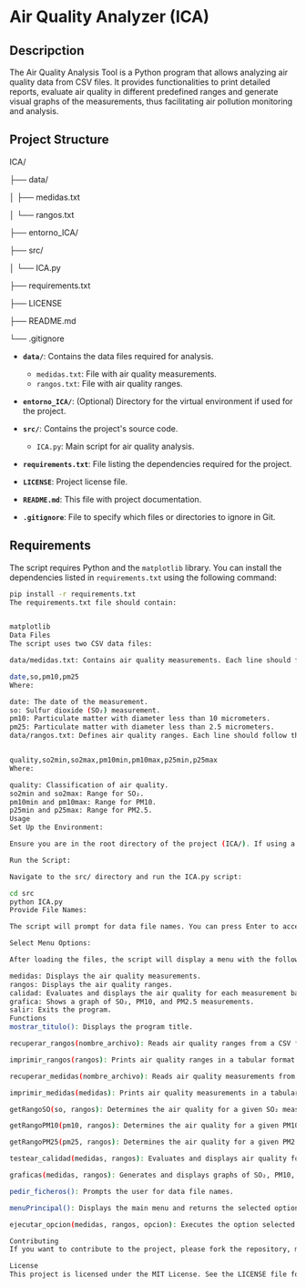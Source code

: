 # Air Quality Analyzer (ICA)

## Descripction

The Air Quality Analysis Tool is a Python program that allows analyzing air quality data from CSV files. It provides functionalities to print detailed reports, evaluate air quality in different predefined ranges and generate visual graphs of the measurements, thus facilitating air pollution monitoring and analysis.

## Project Structure

ICA/

├── data/

│ ├── medidas.txt

│ └── rangos.txt

├── entorno_ICA/

├── src/

│ └── ICA.py

├── requirements.txt

├── LICENSE

├── README.md

└── .gitignore



- **`data/`**: Contains the data files required for analysis.
  - `medidas.txt`: File with air quality measurements.
  - `rangos.txt`: File with air quality ranges.

- **`entorno_ICA/`**: (Optional) Directory for the virtual environment if used for the project.

- **`src/`**: Contains the project's source code.
  - `ICA.py`: Main script for air quality analysis.

- **`requirements.txt`**: File listing the dependencies required for the project.

- **`LICENSE`**: Project license file.

- **`README.md`**: This file with project documentation.

- **`.gitignore`**: File to specify which files or directories to ignore in Git.

## Requirements

The script requires Python and the `matplotlib` library. You can install the dependencies listed in `requirements.txt` using the following command:

```bash
pip install -r requirements.txt
The requirements.txt file should contain:


matplotlib
Data Files
The script uses two CSV data files:

data/medidas.txt: Contains air quality measurements. Each line should follow the format:

date,so,pm10,pm25
Where:

date: The date of the measurement.
so: Sulfur dioxide (SO₂) measurement.
pm10: Particulate matter with diameter less than 10 micrometers.
pm25: Particulate matter with diameter less than 2.5 micrometers.
data/rangos.txt: Defines air quality ranges. Each line should follow the format:


quality,so2min,so2max,pm10min,pm10max,p25min,p25max
Where:

quality: Classification of air quality.
so2min and so2max: Range for SO₂.
pm10min and pm10max: Range for PM10.
p25min and p25max: Range for PM2.5.
Usage
Set Up the Environment:

Ensure you are in the root directory of the project (ICA/). If using a virtual environment, activate it.

Run the Script:

Navigate to the src/ directory and run the ICA.py script:

cd src
python ICA.py
Provide File Names:

The script will prompt for data file names. You can press Enter to accept the default values (data/medidas.txt and data/rangos.txt) or enter different file names.

Select Menu Options:

After loading the files, the script will display a menu with the following options:

medidas: Displays the air quality measurements.
rangos: Displays the air quality ranges.
calidad: Evaluates and displays the air quality for each measurement based on the provided ranges.
grafica: Shows a graph of SO₂, PM10, and PM2.5 measurements.
salir: Exits the program.
Functions
mostrar_titulo(): Displays the program title.

recuperar_rangos(nombre_archivo): Reads air quality ranges from a CSV file.

imprimir_rangos(rangos): Prints air quality ranges in a tabular format.

recuperar_medidas(nombre_archivo): Reads air quality measurements from a CSV file.

imprimir_medidas(medidas): Prints air quality measurements in a tabular format.

getRangoSO(so, rangos): Determines the air quality for a given SO₂ measurement.

getRangoPM10(pm10, rangos): Determines the air quality for a given PM10 measurement.

getRangoPM25(pm25, rangos): Determines the air quality for a given PM2.5 measurement.

testear_calidad(medidas, rangos): Evaluates and displays air quality for all measurements based on the ranges.

graficas(medidas, rangos): Generates and displays graphs of SO₂, PM10, and PM2.5 measurements.

pedir_ficheros(): Prompts the user for data file names.

menuPrincipal(): Displays the main menu and returns the selected option by the user.

ejecutar_opcion(medidas, rangos, opcion): Executes the option selected by the user.

Contributing
If you want to contribute to the project, please fork the repository, make your changes, and submit a pull request with a detailed description of your modifications.

License
This project is licensed under the MIT License. See the LICENSE file for details.
